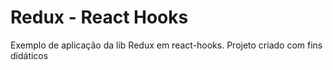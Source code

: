<h1>Redux - React Hooks</h1>

<p>Exemplo de aplicação da lib Redux em react-hooks. Projeto criado com fins didáticos</p>

